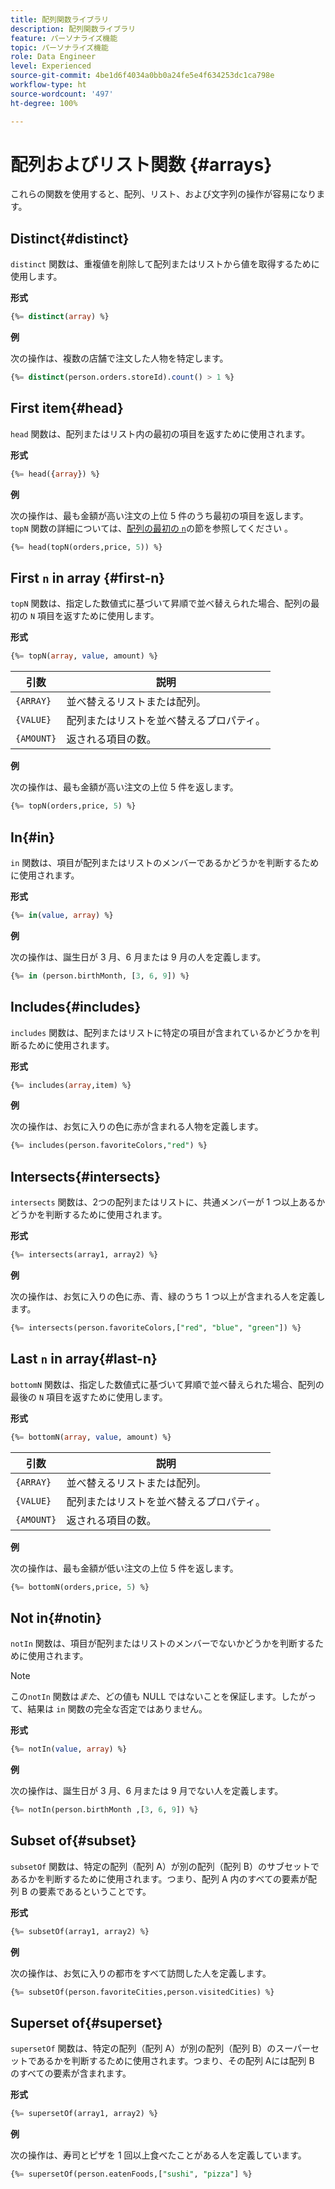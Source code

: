 ```yaml
---
title: 配列関数ライブラリ
description: 配列関数ライブラリ
feature: パーソナライズ機能
topic: パーソナライズ機能
role: Data Engineer
level: Experienced
source-git-commit: 4be1d6f4034a0bb0a24fe5e4f634253dc1ca798e
workflow-type: ht
source-wordcount: '497'
ht-degree: 100%

---
```


# 配列およびリスト関数 {#arrays}

これらの関数を使用すると、配列、リスト、および文字列の操作が容易になります。

## Distinct{#distinct}

`distinct` 関数は、重複値を削除して配列またはリストから値を取得するために使用します。

**形式**

```sql
{%= distinct(array) %}
```

**例**

次の操作は、複数の店舗で注文した人物を特定します。

```sql
{%= distinct(person.orders.storeId).count() > 1 %}
```

## First item{#head}

`head` 関数は、配列またはリスト内の最初の項目を返すために使用されます。

**形式**

```sql
{%= head({array}) %}
```

**例**

次の操作は、最も金額が高い注文の上位 5 件のうち最初の項目を返します。`topN` 関数の詳細については、[配列の最初の `n`](#first-n)の節を参照してください 。

```sql
{%= head(topN(orders,price, 5)) %}
```

## First `n` in array {#first-n}

`topN` 関数は、指定した数値式に基づいて昇順で並べ替えられた場合、配列の最初の `N` 項目を返すために使用します。

**形式**

```sql
{%= topN(array, value, amount) %}
```

| 引数 | 説明 |
| --------- | ----------- |
| `{ARRAY}` | 並べ替えるリストまたは配列。 |
| `{VALUE}` | 配列またはリストを並べ替えるプロパティ。 |
| `{AMOUNT}` | 返される項目の数。 |

**例**

次の操作は、最も金額が高い注文の上位 5 件を返します。

```sql
{%= topN(orders,price, 5) %}
```

## In{#in}

`in` 関数は、項目が配列またはリストのメンバーであるかどうかを判断するために使用されます。

**形式**

```sql
{%= in(value, array) %}
```

**例**

次の操作は、誕生日が 3 月、6 月または 9 月の人を定義します。

```sql
{%= in (person.birthMonth, [3, 6, 9]) %}
```

## Includes{#includes}

`includes` 関数は、配列またはリストに特定の項目が含まれているかどうかを判断るために使用されます。

**形式**

```sql
{%= includes(array,item) %}
```

**例**

次の操作は、お気に入りの色に赤が含まれる人物を定義します。

```sql
{%= includes(person.favoriteColors,"red") %}
```

## Intersects{#intersects}

`intersects` 関数は、2つの配列またはリストに、共通メンバーが 1 つ以上あるかどうかを判断するために使用されます。

**形式**

```sql
{%= intersects(array1, array2) %}
```

**例**

次の操作は、お気に入りの色に赤、青、緑のうち 1 つ以上が含まれる人を定義します。

```sql
{%= intersects(person.favoriteColors,["red", "blue", "green"]) %}
```


<!-- ## Intersection{#intersection}

The `intersection` function is used to determine the common members of two arrays or lists.

**Format**

```sql
intersection({ARRAY},{ARRAY})
```

**Example**

The following operation defines if person 1 and person 2 both have favorite colors of red, blue, and green.

```sql
intersection(person1.favoriteColors,person2.favoriteColors) = ["red", "blue", "green"]
```
-->

## Last `n` in array{#last-n}

`bottomN` 関数は、指定した数値式に基づいて昇順で並べ替えられた場合、配列の最後の `N` 項目を返すために使用します。

**形式**

```sql
{%= bottomN(array, value, amount) %}
```

| 引数 | 説明 |
| --------- | ----------- | 
| `{ARRAY}` | 並べ替えるリストまたは配列。 |
| `{VALUE}` | 配列またはリストを並べ替えるプロパティ。 |
| `{AMOUNT}` | 返される項目の数。 |

**例**

次の操作は、最も金額が低い注文の上位 5 件を返します。

```sql
{%= bottomN(orders,price, 5) %}
```


## Not in{#notin}

`notIn` 関数は、項目が配列またはリストのメンバーでないかどうかを判断するために使用されます。

>[!NOTE]
>
>この`notIn` 関数は&#x200B;*また*、どの値も NULL ではないことを保証します。したがって、結果は `in` 関数の完全な否定ではありません。

**形式**

```sql
{%= notIn(value, array) %}
```

**例**

次の操作は、誕生日が 3 月、6 月または 9 月でない人を定義します。

```sql
{%= notIn(person.birthMonth ,[3, 6, 9]) %}
```


## Subset of{#subset}

`subsetOf` 関数は、特定の配列（配列 A）が別の配列（配列 B）のサブセットであるかを判断するために使用されます。つまり、配列 A 内のすべての要素が配列 B の要素であるということです。

**形式**

```sql
{%= subsetOf(array1, array2) %}
```

**例**

次の操作は、お気に入りの都市をすべて訪問した人を定義します。

```sql
{%= subsetOf(person.favoriteCities,person.visitedCities) %}
```

## Superset of{#superset}

`supersetOf` 関数は、特定の配列（配列 A）が別の配列（配列 B）のスーパーセットであるかを判断するために使用されます。つまり、その配列 Aには配列 B のすべての要素が含まれます。

**形式**

```sql
{%= supersetOf(array1, array2) %}
```

**例**

次の操作は、寿司とピザを 1 回以上食べたことがある人を定義しています。

```sql
{%= supersetOf(person.eatenFoods,["sushi", "pizza"] %}
```







